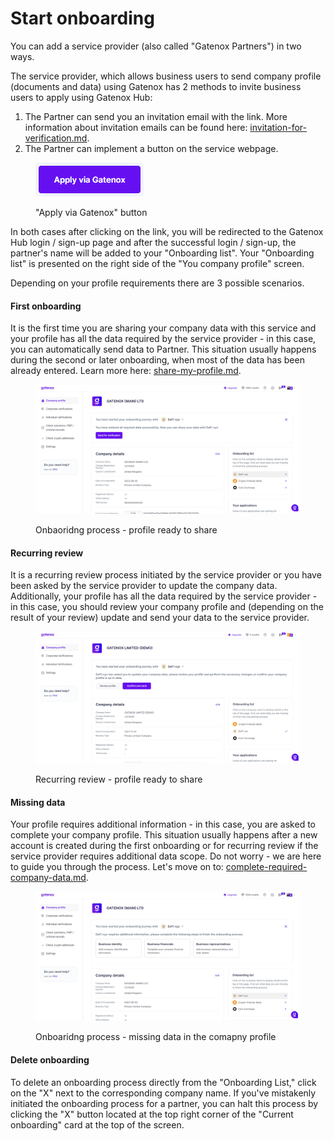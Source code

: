 # Start onboarding

You can add a service provider (also called "Gatenox Partners") in two ways.

The service provider, which allows business users to send company profile (documents and data) using Gatenox has 2 methods to invite business users to apply using Gatenox Hub:

1. The Partner can send you an invitation email with the link. More information about invitation emails can be found here: [invitation-for-verification.md](../i-received-email-from-gatenox/invitation-for-verification.md "mention").
2. The Partner can implement a button on the service webpage.

<figure><img src="../../.gitbook/assets/apply_via_gatenox.png" alt="&#x22;Apply via Gatenox&#x22; button"><figcaption><p>"Apply via Gatenox" button</p></figcaption></figure>

In both cases after clicking on the link, you will be redirected to the Gatenox Hub login / sign-up page and after the successful login / sign-up, the partner's name will be added to your "Onboarding list". Your "Onboarding list" is presented on the right side of the "You company profile" screen.

Depending on your profile requirements there are 3 possible scenarios.

#### First onboarding

It is the first time you are sharing your company data with this service and your profile has all the data required by the service provider - in this case, you can automatically send data to Partner. This situation usually happens during the second or later onboarding, when most of the data has been already entered. Learn more here: [share-my-profile.md](share-my-profile.md "mention").

<figure><img src="../../.gitbook/assets/Onboarding_primary_ready2.png" alt="Onboarding list"><figcaption><p>Onbaoridng process - profile ready to share</p></figcaption></figure>

#### Recurring review

It is a recurring review process initiated by the service provider or you have been asked by the service provider to update the company data. Additionally, your profile has all the data required by the service provider - in this case, you should review your company profile and (depending on the result of your review) update and send your data to the service provider.

<figure><img src="../../.gitbook/assets/Onboarding_recurring_ready.png" alt=""><figcaption><p>Recurring review - profile ready to share</p></figcaption></figure>

#### Missing data

Your profile requires additional information - in this case, you are asked to complete your company profile. This situation usually happens after a new account is created during the first onboarding or for recurring review if the service provider requires additional data scope. Do not worry - we are here to guide you through the process. Let's move on to: [complete-required-company-data.md](complete-required-company-data.md "mention").&#x20;

<figure><img src="../../.gitbook/assets/Onboarding_missing_data2.png" alt=""><figcaption><p>Onboaridng process - missing data in the comapny profile</p></figcaption></figure>

#### Delete onboarding

To delete an onboarding process directly from the "Onboarding List," click on the "X" next to the corresponding company name. If you've mistakenly initiated the onboarding process for a partner, you can halt this process by clicking the "X" button located at the top right corner of the "Current onboarding" card at the top of the screen.
